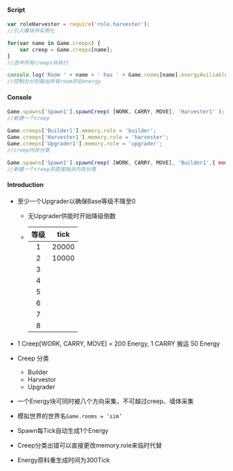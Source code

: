 #### Script

```javascript
var roleHarvester = require('role.harvester');
//引入模块并实例化

for(var name in Game.creeps) {
   	var creep = Game.creeps[name];
}
//选中所有creeps并执行

console.log('Room ' + name + ' has ' + Game.rooms[name].energyAviliable + ' energy.');
//控制台分别输出所有room的总energy
```
####  Console

```javascript
Game.spawns['Spawn1'].spawnCreep( [WORK, CARRY, MOVE], 'Harvester1' );
//新建一个creep

Game.creeps['Builder1'].memory.role = 'builder';
Game.creeps['Harvester1'].memory.role = 'harvester';
Game.creeps['Upgrader1'].memory.role = 'upgrader';
//creep内存分类

Game.spawns['Spawn1'].spawnCreep( [WORK, CARRY, MOVE], 'Builder1',{ memory: { role: 'builder' } } );
//新建一个creep并直接指派内存分类
```

#### Introduction

- 至少一个Upgrader以确保Base等级不降至0

	- 无Upgrader供能时开始降级倒数

	- | 等级 | tick  |
		| :--: | :---: |
		|  1   | 20000 |
		|  2   | 10000 |
		|  3   |       |
		|  4   |       |
		|  5   |       |
		|  6   |       |
		|  7   |       |
		|  8   |       |



- 1 Creep[WORK, CARRY, MOVE] = 200 Energy, 1 CARRY 搬运 50 Energy

- Creep 分类
	- Builder
	- Harvestor
	- Upgrader

- 一个Energy块可同时被八个方向采集，不可越过creep、墙体采集

- 模拟世界的世界名`Game.rooms = ‘sim’`

- Spawn每Tick自动生成1个Energy

- Creep分类出错可以直接更改memory.role来临时代替

- Energy原料重生成时间为300Tick
